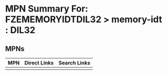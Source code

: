 



# MPN Summary For: FZEMEMORYIDTDIL32 > memory-idt : DIL32

## MPNs
  

|MPN|Direct Links|Search Links|
| :--- | :--- | :--- |
||||
